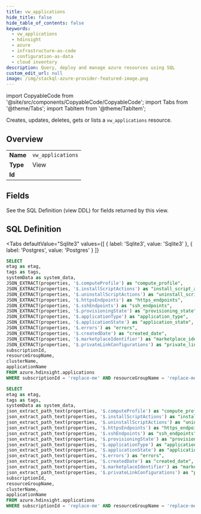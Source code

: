 ```yaml
--- 
title: vw_applications
hide_title: false
hide_table_of_contents: false
keywords:
  - vw_applications
  - hdinsight
  - azure
  - infrastructure-as-code
  - configuration-as-data
  - cloud inventory
description: Query, deploy and manage azure resources using SQL
custom_edit_url: null
image: /img/stackql-azure-provider-featured-image.png
---
```


import CopyableCode from '@site/src/components/CopyableCode/CopyableCode';
import Tabs from '@theme/Tabs';
import TabItem from '@theme/TabItem';

Creates, updates, deletes, gets or lists a <code>vw_applications</code> resource.

## Overview
<table><tbody>
<tr><td><b>Name</b></td><td><code>vw_applications</code></td></tr>
<tr><td><b>Type</b></td><td>View</td></tr>
<tr><td><b>Id</b></td><td><CopyableCode code="azure.hdinsight.vw_applications" /></td></tr>
</tbody></table>

## Fields

See the SQL Definition (view DDL) for fields returned by this view.

## SQL Definition

<Tabs
defaultValue="Sqlite3"
values={[
{ label: 'Sqlite3', value: 'Sqlite3' },
{ label: 'Postgres', value: 'Postgres' }
]}
>
<TabItem value="Sqlite3">

```sql
SELECT
etag as etag,
tags as tags,
systemData as system_data,
JSON_EXTRACT(properties, '$.computeProfile') as "compute_profile",
JSON_EXTRACT(properties, '$.installScriptActions') as "install_script_actions",
JSON_EXTRACT(properties, '$.uninstallScriptActions') as "uninstall_script_actions",
JSON_EXTRACT(properties, '$.httpsEndpoints') as "https_endpoints",
JSON_EXTRACT(properties, '$.sshEndpoints') as "ssh_endpoints",
JSON_EXTRACT(properties, '$.provisioningState') as "provisioning_state",
JSON_EXTRACT(properties, '$.applicationType') as "application_type",
JSON_EXTRACT(properties, '$.applicationState') as "application_state",
JSON_EXTRACT(properties, '$.errors') as "errors",
JSON_EXTRACT(properties, '$.createdDate') as "created_date",
JSON_EXTRACT(properties, '$.marketplaceIdentifier') as "marketplace_identifier",
JSON_EXTRACT(properties, '$.privateLinkConfigurations') as "private_link_configurations",
subscriptionId,
resourceGroupName,
clusterName,
applicationName
FROM azure.hdinsight.applications
WHERE subscriptionId = 'replace-me' AND resourceGroupName = 'replace-me' AND clusterName = 'replace-me';
```

</TabItem>
<TabItem value="Postgres">

```sql
SELECT
etag as etag,
tags as tags,
systemData as system_data,
json_extract_path_text(properties, '$.computeProfile') as "compute_profile",
json_extract_path_text(properties, '$.installScriptActions') as "install_script_actions",
json_extract_path_text(properties, '$.uninstallScriptActions') as "uninstall_script_actions",
json_extract_path_text(properties, '$.httpsEndpoints') as "https_endpoints",
json_extract_path_text(properties, '$.sshEndpoints') as "ssh_endpoints",
json_extract_path_text(properties, '$.provisioningState') as "provisioning_state",
json_extract_path_text(properties, '$.applicationType') as "application_type",
json_extract_path_text(properties, '$.applicationState') as "application_state",
json_extract_path_text(properties, '$.errors') as "errors",
json_extract_path_text(properties, '$.createdDate') as "created_date",
json_extract_path_text(properties, '$.marketplaceIdentifier') as "marketplace_identifier",
json_extract_path_text(properties, '$.privateLinkConfigurations') as "private_link_configurations",
subscriptionId,
resourceGroupName,
clusterName,
applicationName
FROM azure.hdinsight.applications
WHERE subscriptionId = 'replace-me' AND resourceGroupName = 'replace-me' AND clusterName = 'replace-me';
```

</TabItem>
</Tabs>
